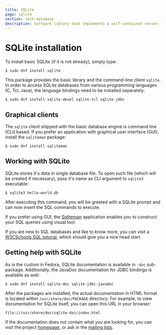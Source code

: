 ```yaml
---
title: SQLite
page: sqlite
section: tech-database
description: Software library that implements a self-contained server-less transactional SQL database engine.
---
```


# SQLite installation

To install basic SQLite (if it is not already), simply type:

```
$ sudo dnf install sqlite
```

This package provides the basic library and the command-line client `sqlite`. In
order to access SQLite databases from various programming languages (C, Tcl,
Java), the language bindings need to be installed separately:

```
$ sudo dnf install sqlite-devel sqlite-tcl sqlite-jdbc
```

## Graphical clients

The `sqlite` client shipped with the basic database engine is command line (CLI)
based. If you prefer an application with graphical user interface (GUI), install
the `sqliteman` package:

```
$ sudo dnf install sqliteman
```

## Working with SQLite

SQLite stores it's data in single database file. To open such file (which will
be created if necessary), pass it's name as CLI argument to `sqlite3`
executable:

```
$ sqlite3 hello-world.db
```

After executing this command, you will be greeted with a SQLite prompt and can
now insert the SQL commands to execute.

If you prefer using GUI, the [Sqliteman][sqliteman] application enables you to
construct your SQL queries using visual tool.

If you are new to SQL databases and like to know more, you can visit a
[W3CSchools SQL tutorial][sql-tut], which should give you a nice head start.

[sqliteman]: http://sqliteman.yarpen.cz/ "Sqliteman home page"
[sql-tut]:   http://www.w3schools.com/sql/default.asp "W3CSchools SQL Tutorial"

## Getting help with SQLite

As is the custom in Fedora, SQLite documentation is available in `-doc`
sub-package. Additionally, the JavaDoc documentation for JDBC bindings is
available as well:

```
$ sudo dnf install sqlite-doc sqlite-jdbc-javadoc
```

After the packages are installed, the actual documentation in HTML format is
located within `/usr/share/doc/PACKAGE` directory. For example, to view
documentation for SQLite itself, you can open this URL in your browser:

```
file:///usr/share/doc/sqlite-doc/index.html
```

If the documentation does not contain what you are looking for, you can visit
the project [homepage][sqlite-home], or ask in the [mailing lists][sqlite-lists].

[sqlite-home]:  https://sqlite.org/ "SQLite home page"
[sqlite-lists]: http://mailinglists.sqlite.org/cgi-bin/mailman/listinfo/sqlite-users "SQLite mailing list for users"
